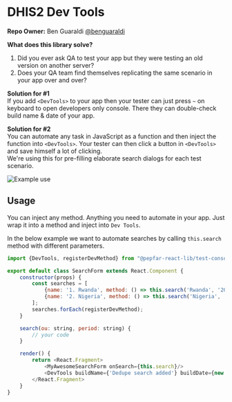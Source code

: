 # DHIS2 Dev Tools
**Repo Owner:** Ben Guaraldi [@benguaraldi](https://github.com/benguaraldi)

**What does this library solve?**
1. Did you ever ask QA to test your app but they were testing an old version on another server?
2. Does your QA team find themselves replicating the same scenario in your app over and over?

**Solution for #1**  
If you add `<DevTools>` to your app then your tester can just press `~` on keyboard to open developers only console. There they can double-check build name & date of your app.

**Solution for #2**  
You can automate any task in JavaScript as a function and then inject the function into `<DevTools>`. Your tester can then click a button in `<DevTools>` and save himself a lot of clicking.  
We're using this for pre-filling elaborate search dialogs for each test scenario.

![Example use](docs/example.png)

## Usage

You can inject any method. Anything you need to automate in your app. Just wrap it into a method and inject
into `Dev Tools`.

In the below example we want to automate searches by calling `this.search` method with different parameters.

```javascript
import {DevTools, registerDevMethod} from "@pepfar-react-lib/test-console";

export default class SearchForm extends React.Component {
    constructor(props) {
        const searches = [
            {name: '1. Rwanda', method: () => this.search('Rwanda', '2020Q4')},
            {name: '2. Nigeria', method: () => this.search('Nigeria', '2020Q4')},
        ];
        searches.forEach(registerDevMethod);
    }

    search(ou: string, period: string) {
        // your code
    }

    render() {
        return <React.Fragment>
            <MyAwesomeSearchForm onSearch={this.search}/>
            <DevTools buildName={'Dedupe search added'} buildDate={new Date()}/>
        </React.Fragment>
    }
}
```
